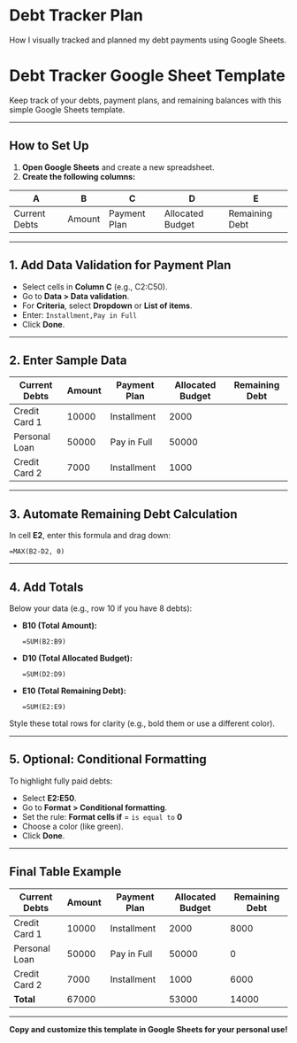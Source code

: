# Debt Tracker Plan

How I visually tracked and planned my debt payments using Google Sheets.

# Debt Tracker Google Sheet Template

Keep track of your debts, payment plans, and remaining balances with this simple Google Sheets template.

---

## How to Set Up

1. **Open Google Sheets** and create a new spreadsheet.
2. **Create the following columns:**

| A              | B         | C             | D                  | E              |
|----------------|-----------|---------------|--------------------|----------------|
| Current Debts  | Amount    | Payment Plan  | Allocated Budget   | Remaining Debt |

---

## 1. Add Data Validation for Payment Plan

- Select cells in **Column C** (e.g., C2:C50).
- Go to **Data > Data validation**.
- For **Criteria**, select **Dropdown** or **List of items**.
- Enter: `Installment,Pay in Full`
- Click **Done**.

---

## 2. Enter Sample Data

| Current Debts | Amount | Payment Plan    | Allocated Budget | Remaining Debt |
|---------------|--------|----------------|------------------|---------------|
| Credit Card 1 | 10000  | Installment    | 2000             |               |
| Personal Loan | 50000  | Pay in Full    | 50000            |               |
| Credit Card 2 | 7000   | Installment    | 1000             |               |

---

## 3. Automate Remaining Debt Calculation

In cell **E2**, enter this formula and drag down:

```excel
=MAX(B2-D2, 0)
```

---

## 4. Add Totals

Below your data (e.g., row 10 if you have 8 debts):

- **B10 (Total Amount):**
  ```excel
  =SUM(B2:B9)
  ```
- **D10 (Total Allocated Budget):**
  ```excel
  =SUM(D2:D9)
  ```
- **E10 (Total Remaining Debt):**
  ```excel
  =SUM(E2:E9)
  ```

Style these total rows for clarity (e.g., bold them or use a different color).

---

## 5. Optional: Conditional Formatting

To highlight fully paid debts:

- Select **E2:E50**.
- Go to **Format > Conditional formatting**.
- Set the rule: **Format cells if** = `is equal to` **0**
- Choose a color (like green).
- Click **Done**.

---

## Final Table Example

| Current Debts | Amount | Payment Plan    | Allocated Budget | Remaining Debt |
|---------------|--------|----------------|------------------|---------------|
| Credit Card 1 | 10000  | Installment    | 2000             | 8000          |
| Personal Loan | 50000  | Pay in Full    | 50000            | 0             |
| Credit Card 2 | 7000   | Installment    | 1000             | 6000          |
| **Total**     | 67000  |                | 53000            | 14000         |

---

**Copy and customize this template in Google Sheets for your personal use!**
